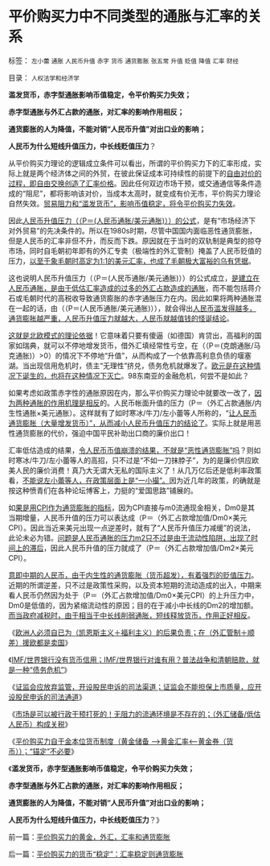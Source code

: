 # 平价购买力中不同类型的通胀与汇率的关系

标签： `左小蕾` `通胀` `人民币升值` `赤字` `货币` `通货膨胀` `张五常` `升值` `贬值` `降值` `汇率` `财经` 

目录： `人权法学和经济学`

**滥发货币，赤字型通胀影响币值稳定，令平价购买力失效；**

**赤字型通胀与外汇占款的通胀，对汇率的影响作用相反；**

**通货膨胀的人为降值，不能对销“人民币升值”对出口业的影响；**

**人民币为什么短线升值压力，中长线贬值压力**？

从平价购买力理论的逻辑成立条件可以看出，所谓的平价购买力下的汇率形成，实际上就是两个经济体之间的外贸，在彼此保证成本可持续性的前提下的[自由对价的过程，即自由交换创造了汇率价格](../../../2009/2/5/市场经济的自由交换原则不容争辩.md)。因此任何双边市场干预，或交通通信等条件造成的“阻尼”，都将影响该对价，当成本太高时，就变成有价无市，平价购买力理论自然失效。[贸易阻力和“滥发货币”，影响币值稳定，将令平价购买力失效](../../../2011/11/28/货币政策拉动增长不可能；大萧条＝经济危机＋金融危机.md)。

因此[人民币升值压力（（P＝(人民币通胀/美元通胀)））的公式](../../../2010/9/30/人民币升值，美国将“严重伤害中国人民的感情”.md)，是有“市场经济下对外贸易”的先决条件的。所以在1980s时期，尽管中国国内面临恶性通货膨胀，但是人民币的汇率非但不升，而反而下跌。原因就在于当时的双轨制是典型的掠夺市场，同时自毛朝初年即有的外汇专卖（极端性的外汇管制）掩盖了人民币贬值的压力，[以至于象毛朝时高定为1:1的美元汇率，也成了毛朝极大富裕的乌有凭据](../../../2009/8/26/水洗一般均贫富的天堂.md)。

这也说明人民币升值压力（（P＝(人民币通胀/美元通胀)））的公式成立，[是建立在人民币通胀，是由于低估汇率造成的过多的外汇占款造成的通胀](../../../2011/10/14/美国需要一个敌人，谁爱上，谁上！.md)，而不能包括蒋介石或毛朝时代的高税收导致通货膨胀的赤字通胀压力在内。因此如果将两种通胀混在一起的话，由（（P＝(人民币通胀/美元通胀)）），就会得出[人民币滥发得越多，通货膨胀越严重，人民币升值压力就越大，人民币就越值钱的怪诞结论](../../../2011/10/14/人民币低估的经济学本质，看仇美的都是什么人？.md)。

[这就是北欧模式的理论依据](../../../2011/6/28/北欧模式不是经济学命题.md)！它意味着只要有傻逼（如德国）肯贷出，高福利的国家如瑞典，就可以不停地增发货币，借外汇填经常性亏空，在（（P＝(克朗通胀/马克通胀)）>0）的情况下不停地“升值”，从而构成了一个依靠高利息负债的堰塞湖。当出现信用危机时，债主“无理性”挤兑，债务危机就爆发了。[欧元是在这种情况下诞生的，也将在这种情况下灭亡](../../../2011/11/29/征服高卢，普法战争，清朝赔款和欧洲的债务危机.md)。98东南亚的金融危机，何尝不是如此？

如果考虑如政策赤字性的通胀原因在内，那么平价购买力理论中就要改一改了，[因为两种通胀的作用机理是相反](../../../2011/1/6/美国是税收最轻赤字最小的国家.md)的。人民币帐面升值的压力（P＝（外汇占款通胀/内生性通胀×美元通胀）。这样就有了如时寒冰/牛刀/左小蕾等人所称的，“[让人民币通货膨胀（大量增发货币）”，从而减小人民币升值压力的结论了](../../../2008/7/24/通胀不能抵销人民币汇率升值压力.md)。实际上就是用恶性通货膨胀的代价，强迫中国平民补助出口商的廉价出口！

汇率低估造成的结果，[令人民币币值崩溃的结果，不就是“恶性通货膨胀”吗](../../../2011/11/22/恶性通货膨胀“拉动增长”是很共产主义的信仰.md)？则如时寒冰/牛刀/左小蕾等人的高招，只不过是“不如一刀抹脖子”，为的是廉价供应欧美人民的廉价消费！真乃大无谓大无私的国际主义了！从几万亿后还是低利率政策看，[不能说左小蕾等人，在政策层面上是“一小撮”。](../../../2011/8/29/“钞票印少了会通胀”，左小蕾力挺张五常.md)因为近几年的政策，的确就是按这种愤青们在各种论坛博客上，力挺的“爱国思路”铺展的。

如[果是用CPI作为通货膨胀的指标](../../../2010/7/7/人民币升值将造成通缩牛市.md)，因为CPI直接与m0流通现金相关，Dm0是其当期增量，人民币升值的压力可以表达成（P＝（外汇占款增加值/Dm0×美元CPI）。因此当近来美元出现一点逆差时，就有了“人民币升值压力减缓”的说法，此论未必为错。[问题是人民币通胀的压力m2只不过是由于流动性陷阱，出现了时间上的滞后](http://blog.sina.com.cn/u/5563a64d0102dvin)，因此人民币升值的压力就成了（P＝（外汇占款增加值/Dm2×美元CPI）。

[意即中期的人民币，由于内生性的通货膨胀（货币超发），有着强烈的贬值压力](../../../2011/11/7/只要功夫深，忽悠能当真，“人民币有贬值压力论”.md)。近期的所谓逆差，只不过是政策性采购，以及资本短期的流动造成的出入，中期来看人民币仍然因为处于（P＝（外汇占款增加值/Dm0×美元CPI）的上升压力中，Dm0是低值的，因为紧缩流动性的原因；目的在于减小中长线的Dm2的增加额。[而当政府减税时，由于相当于中长线削弱通胀，短线释放货币，作用正好相反](../../../2010/7/7/不要象希特勒先生一样用心良苦.md)。

《[欧洲人必须自已为（凯恩斯主义＋福利主义）的后果负责；在（外汇管制＋顺差）援欧都是卖国](../../../2011/11/29/（外汇管制＋顺差）下援欧都是卖国.md)》

《[IMF/世界银行没有货币信用；IMF/世界银行对谁有用？普法战争和清朝赔款，就是一种“债务危机”](../../../2011/11/29/征服高卢，普法战争，清朝赔款和欧洲的债务危机.md)》

《[证监会应放弃监管，开设股民申诉的司法渠道；证监会不能担保上市质量，应开设股民申诉的司法通道](../../../2011/11/29/证监会应放弃监管，开设司法仲裁渠道.md)》

《[市场是可以被行政干预打死的！无阻力的流通环境是不存在的；（外汇储备/低估人民币）构成关税](../../../2011/11/30/市场不是万能的，市场是可以被行政干预打死.md)》

《[平价购买力自于金本位货币制度（黄金储备
——>黄金汇率<——黄金券（货币））；“锚定”不必要](../../../2011/11/30/平价购买力的黄金，外汇，汇率和通货膨胀.md)》

《**滥发货币，赤字型通胀影响币值稳定，令平价购买力失效；**

**赤字型通胀与外汇占款的通胀，对汇率的影响作用相反；**

**通货膨胀的人为降值，不能对销“人民币升值”对出口业的影响；**

**人民币为什么短线升值压力，中长线贬值压力**？》

前一篇：[平价购买力的黄金，外汇，汇率和通货膨胀](../../../2011/11/30/平价购买力的黄金，外汇，汇率和通货膨胀.md)

后一篇：[平价购买力的货币“稳定”：汇率稳定则通货膨胀](../../../2011/11/30/平价购买力的货币“稳定”：汇率稳定则通货膨胀.md)